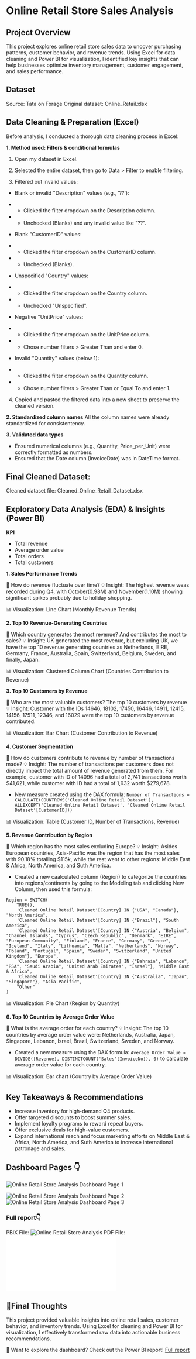 # Online Retail Store Sales Analysis

## Project Overview
This project explores online retail store sales data to uncover purchasing patterns, customer behavior, and revenue trends. Using Excel for data cleaning and Power BI for visualization, I identified key insights that can help businesses optimize inventory management, customer engagement, and sales performance.


## Dataset
Source: Tata on Forage
Original dataset: Online_Retail.xlsx


## Data Cleaning & Preparation (Excel)
Before analysis, I conducted a thorough data cleaning process in Excel:

**1. Method used: Filters & conditional formulas**
1. Open my dataset in Excel.

2. Selected the entire dataset, then go to Data > Filter to enable filtering.

3. Filtered out invalid values:

- Blank or invalid "Description" values (e.g., ‘??’):
- - Clicked the filter dropdown on the Description column.
- - Unchecked (Blanks) and any invalid value like "??".

- Blank "CustomerID" values:
- - Clicked the filter dropdown on the CustomerID column.
- - Unchecked (Blanks).

- Unspecified "Country" values:
- - Clicked the filter dropdown on the Country column.
- - Unchecked "Unspecified".

- Negative "UnitPrice" values:
- - Clicked the filter dropdown on the UnitPrice column.
- - Chose number filters > Greater Than and enter 0.

- Invalid "Quantity" values (below 1):
- - Clicked the filter dropdown on the Quantity column.
- - Chose number filters > Greater Than or Equal To and enter 1.

4. Copied and pasted the filtered data into a new sheet to preserve the cleaned version.

**2. Standardized column names**
All the  column names were already standardized for consistentency.

**3. Validated data types**
- Ensured numerical columns (e.g., Quantity, Price_per_Unit) were correctly formatted as numbers.
- Ensured that the Date column (InvoiceDate) was in DateTime format.


## Final Cleaned Dataset:
Cleaned dataset file: Cleaned_Online_Retail_Dataset.xlsx


## Exploratory Data Analysis (EDA) & Insights (Power BI)
**KPI**
- Total revenue
- Average order value
- Total orders
- Total customers

**1. Sales Performance Trends**

📌 How do revenue fluctuate over time?
💡 Insight: The highest revenue weas recorded during Q4, with October(0.98M) and November(1.10M) showing significant spikes probably due to holiday shopping.

📊 Visualization: Line Chart (Monthly Revenue Trends)

**2. Top 10 Revenue-Generating Countries**

📌 Which country generates the most revenue? And contributes the most to sales?
💡 Insight: UK generated the most revenue, but excluding UK, we have the top 10 revenue generating countries as Netherlands, EIRE, Germany, France, Australia, Spain, Switzerland, Belgium, Sweden, and finally, Japan.

📊 Visualization: Clustered Column Chart (Countries Contribution to Revenue)

**3. Top 10 Customers by Revenue**

📌 Who are the most valuable customers? The top 10 customers by revenue
💡 Insight: Customer with the IDs 14646, 18102, 17450, 16446, 14911, 12415, 14156, 17511, 12346, and 16029 were the top 10 customers by revenue contributed.

📊 Visualization: Bar Chart (Customer Contribution to Revenue)

**4. Customer Segmentation**

📌 How do customers contribute to revenue by number of transactions made?
💡 Insight: The number of transactions per customers does not directly impact the total amount of revenue generated from them. For example, customer with ID of 14096 had a total of 2,741 transactions worth $41,621, while customer with ID had a total of 1,932 worth $279,678.

- New measure created using the DAX formula: `Number of Transactions = CALCULATE(COUNTROWS('Cleaned Online Retail Dataset'), ALLEXCEPT('Cleaned Online Retail Dataset', 'Cleaned Online Retail Dataset'[CustomerID]))`

📊 Visualization: Table (Customer ID, Number of Transactions, Revenue)

**5. Revenue Contribution by Region**

📌 Which region has the most sales excluding Europe?
💡 Insight: Asides European countries, Asia-Pacific was the region that has the most sales with 90.18% totalling $115k, while the rest went to other regions: Middle East & Africa, North America, and Suth America.

- Created a new caalculated column (Region) to categorize the countries into regions/continents by going to the Modeling tab and clicking New Column, then used this formula:

```
Region = SWITCH(
    TRUE(),
    'Cleaned Online Retail Dataset'[Country] IN {"USA", "Canada"}, "North America",
    'Cleaned Online Retail Dataset'[Country] IN {"Brazil"}, "South America",
    'Cleaned Online Retail Dataset'[Country] IN {"Austria", "Belgium", "Channel Islands", "Cyprus", "Czech Republic", "Denmark", "EIRE", "European Community", "Finland", "France", "Germany", "Greece", "Iceland", "Italy", "Lithuania", "Malta", "Netherlands", "Norway", "Poland", "Portugal", "Spain", "Sweden", "Switzerland", "United Kingdom"}, "Europe",
    'Cleaned Online Retail Dataset'[Country] IN {"Bahrain", "Lebanon", "RSA", "Saudi Arabia", "United Arab Emirates", "Israel"}, "Middle East & Africa",
    'Cleaned Online Retail Dataset'[Country] IN {"Australia", "Japan", "Singapore"}, "Asia-Pacific",
    "Other"
)
```

📊 Visualization: Pie Chart (Region by Quantity)

**6. Top 10 Countries by Average Order Value**

📌 What is the average order for each country?
💡 Insight: The top 10 countries by average order value were: Netherlands, Australia, Japan, Singapore, Lebanon, Israel, Brazil, Switzerland, Sweden, and Norway.

- Created a new measure using the DAX formula: `Average_Order_Value = DIVIDE([Revenue], DISTINCTCOUNT('Sales'[InvoiceNo]), 0)` to calculate average order value for each country.

📊 Visualization: Bar chart (Country by Average Order Value)


## Key Takeaways & Recommendations
- Increase inventory for high-demand Q4 products.
- Offer targeted discounts to boost summer sales.
- Implement loyalty programs to reward repeat buyers.
- Offer exclusive deals for high-value customers.
- Expand international reach and focus marketing efforts on Middle East & Africa, North America, and Suth America to increase international patronage and sales.

## Dashboard Pages 👇
![Online Retail Store Analysis Dashboard Page 1](Online-retail-store-dashboard-1.png) 

![Online Retail Store Analysis Dashboard Page 2](Online-retail-store-dashboard-2.png) 
![Online Retail Store Analysis Dashboard Page 3](Online-retail-store-dashboard-3.png) 


### Full report👇
PBIX File: ![Online Retail Store Analysis](Retail-Store-Dashboard.pbix)
PDF File: ![Online Retail Store Analysis](Retail-Store-Dashboard.pdf)


## 💾Final Thoughts
This project provided valuable insights into online retail sales, customer behavior, and inventory trends. Using Excel for cleaning and Power BI for visualization, I effectively transformed raw data into actionable business recommendations.

🔗 Want to explore the dashboard? Check out the Power BI report!
[Full report](https://app.powerbi.com/groups/me/reports/d169ff3f-97f8-4d08-bc31-ad01a4b9929c/2e8d453ea7d4f5714d47?experience=power-bi)